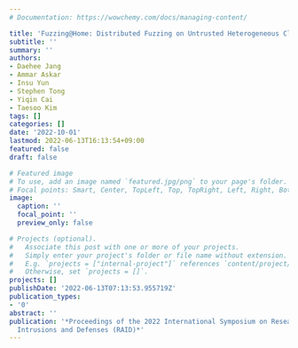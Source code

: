```yaml
---
# Documentation: https://wowchemy.com/docs/managing-content/

title: 'Fuzzing@Home: Distributed Fuzzing on Untrusted Heterogeneous Clients (to appear)'
subtitle: ''
summary: ''
authors:
- Daehee Jang
- Ammar Askar
- Insu Yun
- Stephen Tong
- Yiqin Cai
- Taesoo Kim
tags: []
categories: []
date: '2022-10-01'
lastmod: 2022-06-13T16:13:54+09:00
featured: false
draft: false

# Featured image
# To use, add an image named `featured.jpg/png` to your page's folder.
# Focal points: Smart, Center, TopLeft, Top, TopRight, Left, Right, BottomLeft, Bottom, BottomRight.
image:
  caption: ''
  focal_point: ''
  preview_only: false

# Projects (optional).
#   Associate this post with one or more of your projects.
#   Simply enter your project's folder or file name without extension.
#   E.g. `projects = ["internal-project"]` references `content/project/deep-learning/index.md`.
#   Otherwise, set `projects = []`.
projects: []
publishDate: '2022-06-13T07:13:53.955719Z'
publication_types:
- '0'
abstract: ''
publication: '*Proceedings of the 2022 International Symposium on Research in Attacks,
  Intrusions and Defenses (RAID)*'
---
```

